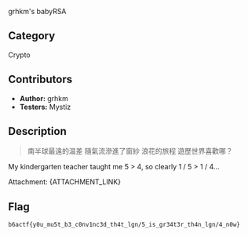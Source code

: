 grhkm's babyRSA

## Category

Crypto

## Contributors

-   **Author:** grhkm
-   **Testers:** Mystiz

## Description

> 南半球最遠的温差
> 隨氣流滲進了窗紗
> 浪花的旅程 遊歷世界喜歡哪？

My kindergarten teacher taught me 5 > 4, so clearly 1 / 5 > 1 / 4...

Attachment: {ATTACHMENT_LINK}

## Flag

`b6actf{y0u_mu5t_b3_c0nv1nc3d_th4t_lgn/5_is_gr34t3r_th4n_lgn/4_n0w}`
